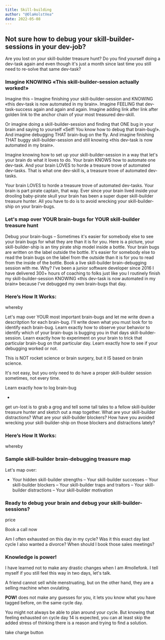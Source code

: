 ```yaml
---
title: Skill-building
author: "@OlaHolstVea"
date: 2022-05-08
---
```


## Not sure how to debug your skill-builder-sessions in your dev-job?

Are you lost on your skill-builder treasure hunt? Do you find yourself doing a dev-task again and even though it's just a month since last time you still need to re-solve that same dev-task?

### Imagine KNOWING «This skill-builder-session actually worked!»

Imagine this – Imagine finishing your skill-builder-session and KNOWING «this dev-task is now automated in my brain». Imagine FEELING that dev-task-success again and again and again. Imagine adding link after link after golden link to the anchor chain of your most treasured dev-skill.

Or imagine doing a skill-builder-session and finding that ONE bug in your brain and saying to yourself «Self! You know how to debug that brain-bug!». And imagine debugging THAT brain-bug on the fly. And imagine finishing THAT buggy skill-builder-session and still knowing «this dev-task is now automated in my brain».

Imagine knowing how to set up your skill-builder-session in a way that let's your brain do what it loves to do. Your brain KNOWS how to automate one dev-task. And your brain LOVES to horde a treasure trove of automated dev-tasks. That is what one dev-skill is, a treasure trove of automated dev-tasks.

Your brain LOVES to horde a treasure trove of automated dev-tasks. Your brain is part pirate captain, that way. Ever since your brain lived inside your drooling baby-pirate skull your brain has been a super duper skill-builder treasure hunter. All you have to do is to avoid wrecking your skill-builder-ship on your brain-bugs.

### Let's map over YOUR brain-bugs for YOUR skill-builder treasure hunt

Debug your brain-bugs – Sometimes it's easier for somebody else to see your brain bugs for what they are than it is for you. Here is a picture, your skill-builder-ship is an tiny pirate ship model inside a bottle. Your brain bugs are written on the label outside the bottle. It's easier for somebody else to read the brain bugs on the label from the outside than it is for you to read from the inside of the bottle.
Book a live skill-builder brain-debugging session with me. Why?
I’ve been a junior software developer since 2016
I have delivered 300+ hours of coaching to folks just like you
I routinely finish my skill-builder-session KNOWING «this dev-task is now automated in my brain» because I've debugged my own brain-bugs that day.

### Here’s How It Works:

whereby

Let's map over YOUR most important brain-bugs and let me write down a descritption for each brain-bug. I'll write down what you must look for to identify each brain-bug. Learn exactly how to observe your behavior to identify which of your brain-bugs is bugging you in that days skill-builder-session. Learn exactly how to experiment on your brain to trick that particular brain-bug on that particular day. Learn exactly how to see if your debugging worked or not.

This is NOT rocket science or brain surgery, but it IS based on brain science.

It's not easy, but you only need to do have a proper skill-builder session sometimes, not every time.

Learn exactly how to log brain-bug

-

get un-lost is to grab a grog and tell some tall tales to a fellow skill-builder treasure hunter and sketch out a map together. What are your skill-builder distractions? What are your skill-builder blockers? How have you avoided wrecking your skill-builder-ship on those blockers and distractions lately?

### Here’s How It Works:

whereby

### Sample skill-builder brain-debugging treasure map

Let's map over:

- Your hidden skill-builder strengths
  – Your skill-builder successes
  – Your skill-builder blockers
  – Your skill-builder traps and traitors
  – Your skill-builder distractions
  – Your skill-builder motivation

### Ready to debug your brain and debug your skill-builder-sessions?

price

Book a call now

Am I often exhausted on this day in my cycle? Was it this exact day last cycle I also wanted a divorce? When should I book those sales meetings?

### Knowledge is power!

I have learned not to make any drastic changes when I am #mollefonk. I tell myself if you still feel this way in two days, let's talk.

A friend cannot sell while menstruating, but on the other hand, they are a selling machine when ovulating.

**POW!** does not make any guesses for you, it lets you know what you have tagged before, on the same cycle day.

You might not always be able to plan around your cycle. But knowing that feeling exhausted on cycle day 14 is expected, you can at least skip the added stress of thinking there is a reason and trying to find a solution.

take charge button
